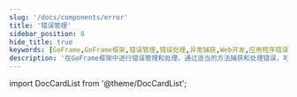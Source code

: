 ```yaml
---
slug: '/docs/components/error'
title: '错误管理'
sidebar_position: 8
hide_title: true
keywords: [GoFrame,GoFrame框架,错误管理,错误处理,异常捕获,Web开发,应用程序错误,编程错误,错误日志,错误调试]
description: '在GoFrame框架中进行错误管理和处理。通过适当的方法捕获和处理错误，可以提高Web应用的稳定性和用户体验。详细讲解了错误日志记录和异常捕获的方法，帮助开发者更好地应对运行时错误。'
---
```


import DocCardList from '@theme/DocCardList';

<DocCardList />